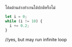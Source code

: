โค้ดด้านล่างทำงานได้ปกติหรือไม่

```js
let i = 0;
while (i != 10) {
  i += 0.2;
}
```

//yes, but may run infinite loop
